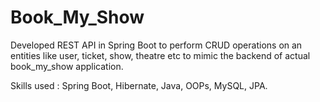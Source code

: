 # Book_My_Show

Developed REST API in Spring Boot to perform CRUD operations on an entities like user, ticket, show, theatre etc to mimic the backend of actual book_my_show application. 

Skills used :
Spring Boot, Hibernate, Java, OOPs, MySQL, JPA.

